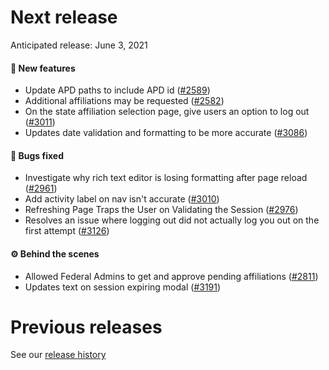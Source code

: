 # Next release

Anticipated release: June 3, 2021

#### 🚀 New features

- Update APD paths to include APD id ([#2589])
- Additional affiliations may be requested ([#2582])
- On the state affiliation selection page, give users an option to log out ([#3011])
- Updates date validation and formatting to be more accurate ([#3086])

#### 🐛 Bugs fixed

- Investigate why rich text editor is losing formatting after page reload ([#2961])
- Add activity label on nav isn't accurate ([#3010])
- Refreshing Page Traps the User on Validating the Session ([#2976])
- Resolves an issue where logging out did not actually log you out on the first attempt ([#3126])

#### ⚙️ Behind the scenes

- Allowed Federal Admins to get and approve pending affiliations ([#2811])
- Updates text on session expiring modal ([#3191])

# Previous releases

See our [release history](https://github.com/CMSgov/eAPD/releases)

[#2582]: https://github.com/CMSgov/eAPD/issues/2582
[#2589]: https://github.com/CMSgov/eAPD/issues/2589
[#2811]: https://github.com/CMSgov/eAPD/issues/2811
[#2961]: https://github.com/CMSgov/eAPD/issues/2961
[#2976]: https://github.com/CMSgov/eAPD/issues/2976
[#3010]: https://github.com/CMSgov/eAPD/issues/3010
[#3011]: https://github.com/CMSgov/eAPD/issues/3011
[#3086]: https://github.com/CMSgov/eAPD/issues/3086
[#3126]: https://github.com/CMSgov/eAPD/issues/3126
[#3191]: https://github.com/CMSgov/eAPD/issues/3191
